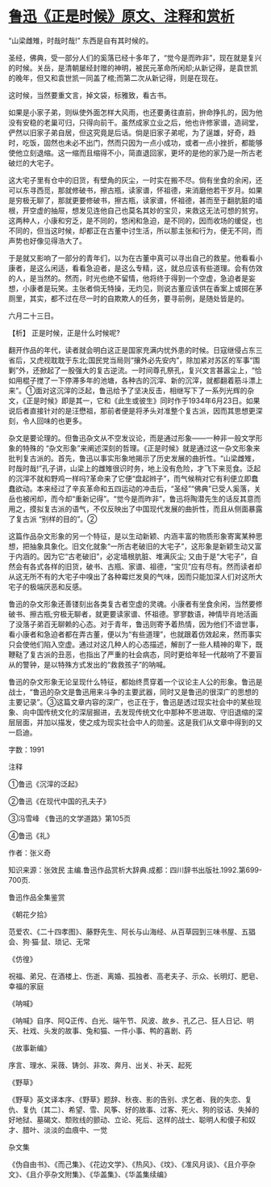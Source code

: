 # [鲁迅《正是时候》原文、注释和赏析](https://www.vrrw.net/wx/9746.html)

“山梁雌雉，时哉时哉!” 东西是自有其时候的。

圣经，佛典，受一部分人们的奚落已经十多年了，“觉今是而昨非”，现在就是复兴的时候。关岳，是清朝屡经封赠的神明，被民元革命所闲却;从新记得，是袁世凯的晚年，但又和袁世凯一同盖了棺;而第二次从新记得，则是在现在。

这时候，当然要重文言，掉文袋，标雅致，看古书。

如果是小家子弟，则纵使外面怎样大风雨，也还要勇往直前，拚命挣扎的，因为他没有安稳的老巢可归，只得向前干。虽然成家立业之后，他也许修家谱，造祠堂，俨然以旧家子弟自居，但这究竟是后话。倘是旧家子弟呢，为了逞雄，好奇，趋时，吃饭，固然也未必不出门，然而只因为一点小成功，或者一点小挫折，都能够使他立刻退缩。这一缩而且缩得不小，简直退回家，更坏的是他的家乃是一所古老破烂的大宅子。

这大宅子里有仓中的旧货，有壁角的灰尘，一时实在搬不尽。倘有坐食的余闲，还可以东寻西觅，那就修破书，擦古瓶，读家谱，怀祖德，来消磨他若干岁月。如果是穷极无聊了，那就更要修破书，擦古瓶，读家谱，怀祖德，甚而至于翻肮脏的墙根，开空虚的抽屉，想发见连他自己也莫名其妙的宝贝，来救这无法可想的贫穷。这两种人，小康和穷乏，是不同的，悠闲和急迫，是不同的，因而收场的缓促，也不同的，但当这时候，却都正在古董中讨生活，所以那主张和行为，便无不同，而声势也好像见得浩大了。

于是就又影响了一部分的青年们，以为在古董中真可以寻出自己的救星。他看看小康者，是这么闲适，看看急迫者，是这么专精，这，就总应该有些道理。会有仿效的人，是当然的。然而，时光也绝不留情，他将终于得到一个空虚，急迫者是妄想，小康者是玩笑。主张者倘无特操，无灼见，则说古董应该供在香案上或掷在茅厕里，其实，都不过在尽一时的自欺欺人的任务，要寻前例，是随处皆是的。

六月二十三日。



【析】 正是时候，正是什么时候呢?

翻开作品的年代，读者就会明白这正是国家充满内忧外患的时候。日寇继侵占东三省后，又虎视耽耽于东北;国民党当局则“攘外必先安内”，除加紧对苏区的军事“围剿”外，还掀起了一股强大的复古逆流。一时间尊孔祭孔，复兴文言甚嚣尘上，“恰如用棍子搅了一下停滞多年的池塘，各种古的沉滓、新的沉滓，就都翻着筋斗漂上来”。①面对这沉滓的泛起，鲁迅给予了坚决反击，相继写下了一系列光辉的杂文，《正是时候》即是其一，它和《此生或彼生》同时作于1934年6月23日。如果说后者直接针对的是汪懋祖，那前者便是将矛头对准整个复古派，因而其思想更深刻，令人回味的也更多。

杂文是要论理的。但鲁迅杂文从不空发议论，而是通过形象——一种非一般文学形象的特殊的 “杂文形象”来阐述深刻的哲理。《正是时候》就是通过这一杂文形象来批判复古派的。首先，鲁迅以事实形象地揭示了历史发展的曲折性。“山梁雌雉，时哉时哉!”孔子讲，山梁上的雌雉很识时务，地上没有危险，才飞下来觅食。泛起的沉滓不就和野鸡一样吗?革命来了它便“盘起辫子”，而气候稍对它有利便立即蠢蠢欲动。本来经过了辛亥革命和五四运动的冲击后，“圣经”“佛典”已受人奚落，关岳也被闲却，而今却“重新记得”。“觉今是而昨非”，鲁迅将陶潜先生的话反其意而用之，摸拟复古派的语气，不仅反映出了中国现代发展的曲折性，而且从侧面暴露了复古派 “别样的目的”。②

这篇作品杂文形象的另一个特征，是以生动新颖、内涵丰富的物质形象寄寓某种思想，把抽象具象化。旧文化就象“一所古老破旧的大宅子”，这形象是新颖生动又富于内涵的。因为它“古老破旧”，必定墙根肮脏、堆满灰尘; 又由于是“大宅子”，自然会有各式各样的旧货，破书、古瓶、家谱、祖德，“宝贝”应有尽有。然而读者却从这无所不有的大宅子中嗅出了各种霉烂发臭的气味，因而只能加深人们对这所大宅子的极端厌恶和反感。

鲁迅的杂文形象还善镂刻出各类复古者空虚的灵魂。小康者有坐食余闲，当然要修破书、擦古瓶;穷极无聊者，就更要读家谱、怀祖德。寥寥数语，神情毕肖地活画了没落子弟百无聊赖的心态。对于青年，鲁迅则寄予着热情，因为他们不谙世事，看小康者和急迫者都在弄古董，便以为“有些道理”，也就跟着仿效起来，然而事实只会使他们陷入空虚。通过对这几种人的心态描述，解剖了一些人精神的卑下，既鞭鞑了复古派的丑恶，也指出了严重的社会病态，同时更给年轻一代敲响了不要盲从的警钟，是以特殊方式发出的“救救孩子”的呐喊。

鲁迅的杂文形象无论呈现什么特征，都始终贯穿着一个议论主人公的形象。鲁迅是战士，“鲁迅的杂文是鲁迅用来斗争的主要武器，同时又是鲁迅的很深广的思想的主要记录”。③这篇文章内容的深广，也正在于，鲁迅是透过现实社会中的某些现象、向中国传统文化的深层掘进，去发现传统文化中那种不思进取、守旧退缩的深层层面，并加以描发，使之成为现实社会中人的勋鉴。这是我们从文章中得到的又一启迪。

字数：1991

注释

①鲁迅《沉滓的泛起》

②鲁迅《在现代中国的孔夫子》

③冯雪峰 《鲁迅的文学道路》第105页

④鲁迅《礼》

作者：张义奇

知识来源：张效民 主编.鲁迅作品赏析大辞典.成都：四川辞书出版社.1992.第699-700页.

鲁迅作品全集鉴赏

《朝花夕拾》

范爱农、《二十四孝图》、藤野先生、阿长与山海经、从百草园到三味书屋、五猖会、狗·猫·鼠、琐记、无常

《仿徨》

祝福、弟兄、在酒楼上、伤逝、离婚、孤独者、高老夫子、示众、长明灯、肥皂、幸福的家庭

《呐喊》

《呐喊》自序、阿Q正传、白光、端午节、风波、故乡、孔乙己、狂人日记、明天、社戏、头发的故事、兔和猫、一件小事、鸭的喜剧、药

《故事新编》

序言、理水、采薇、铸剑、非攻、奔月、出关、补天、起死

《野草》

《野草》英文译本序、《野草》题辞、秋夜、影的告别、求乞者、我的失恋、复仇、复仇〔其二〕、希望、雪、风筝、好的故事、过客、死火、狗的驳诘、失掉的好地狱、墓碣文、颓败线的颤动、立论、死后、这样的战士、聪明人和傻子和奴才、腊叶、淡淡的血痕中、一觉

杂文集

《伪自由书》、《而己集》、《花边文学》、《热风》、《坟》、《准风月谈》、《且介亭杂文》、《且介亭杂文附集》、《华盖集》、《华盖集续编》

